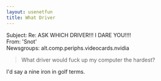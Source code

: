 ```yaml
---   
layout: usenetfun   
title: What Driver   
---   
```

   
   
 Subject: Re: ASK WHICH DRIVER!!! I DARE YOU!!!!   
From: 'Snot'   
Newsgroups: alt.comp.periphs.videocards.nvidia   
   
> What driver would fuck up my computer the hardest?   
   
I'd say a nine iron in golf terms.   
   
   
   
